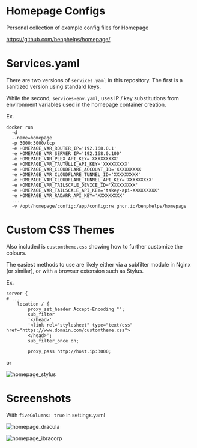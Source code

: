 # Homepage Configs
  Personal collection of example config files for Homepage
 
  https://github.com/benphelps/homepage/
 
# Services.yaml
  There are two versions of `services.yaml` in this repository. The first is a sanitized version using standard keys.

  While the second, `services-env.yaml`, uses IP / key substitutions from environment variables used in the homepage container creation.

  Ex.
  
```
docker run
  -d
  --name=homepage
  -p 3000:3000/tcp
  -e HOMEPAGE_VAR_ROUTER_IP='192.168.0.1'
  -e HOMEPAGE_VAR_SERVER_IP='192.168.0.100'
  -e HOMEPAGE_VAR_PLEX_API_KEY='XXXXXXXXX'
  -e HOMEPAGE_VAR_TAUTULLI_API_KEY='XXXXXXXXX'
  -e HOMEPAGE_VAR_CLOUDFLARE_ACCOUNT_ID='XXXXXXXXX'
  -e HOMEPAGE_VAR_CLOUDFLARE_TUNNEL_ID='XXXXXXXXX'
  -e HOMEPAGE_VAR_CLOUDFLARE_TUNNEL_API_KEY='XXXXXXXXX'
  -e HOMEPAGE_VAR_TAILSCALE_DEVICE_ID='XXXXXXXXX'
  -e HOMEPAGE_VAR_TAILSCALE_API_KEY='tskey-api-XXXXXXXXX'
  -e HOMEPAGE_VAR_RADARR_API_KEY='XXXXXXXXX'
  ...
  -v /opt/homepage/config:/app/config:rw ghcr.io/benphelps/homepage
```

# Custom CSS Themes

  Also included is `customtheme.css` showing how to further customize the colours.
  
  The easiest methods to use are likely either via a subfilter module in Nginx (or similar), or with a browser extension such as Stylus.
 
  Ex.

```nginx
server {
# ...
    location / {
        proxy_set_header Accept-Encoding "";
        sub_filter
        '</head>'
        '<link rel="stylesheet" type="text/css" href="https://www.domain.com/customtheme.css">
        </head>';
        sub_filter_once on;

        proxy_pass http://host.ip:3000;
```

  or 

![homepage_stylus](https://github.com/MountainGod2/homepage_config/assets/88257202/531d0bc7-f6d4-4045-8f01-f3db13a4f874)



  # Screenshots

  With `fiveColumns: true` in settings.yaml
  
![homepage_dracula](https://github.com/MountainGod2/homepage_config/assets/88257202/d0157ecf-f4c7-4a57-aa8c-762b41e08591)

![homepage_ibracorp](https://github.com/MountainGod2/homepage_config/assets/88257202/4abcea11-22e8-46e0-bc33-56e6bec8af21)
